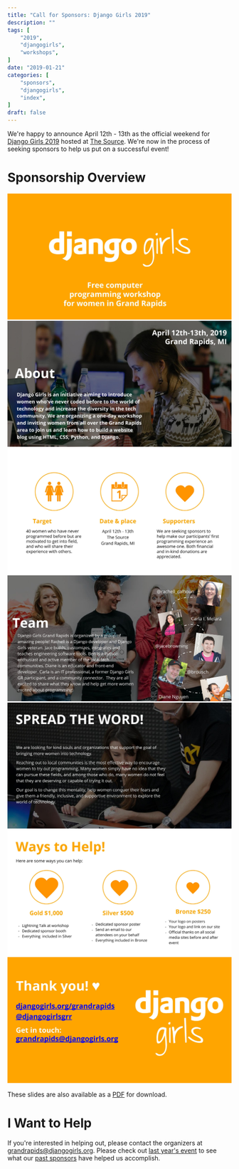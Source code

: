 ```yaml
---
title: "Call for Sponsors: Django Girls 2019"
description: ""
tags: [
    "2019",
    "djangogirls",
    "workshops",
]
date: "2019-01-21"
categories: [
    "sponsors",
    "djangogirls",
    "index",
]
draft: false
---
```



We're happy to announce April 12th - 13th as the official weekend for [Django Girls 2019](https://djangogirls.org/grandrapids/) hosted at [The Source](http://grsource.org/). We're now in the process of seeking sponsors to help us put on a successful event!

# Sponsorship Overview

![Slide 1](/images/2019-sponsor-overview/1.jpg)
![Slide 2](/images/2019-sponsor-overview/2.jpg)
![Slide 3](/images/2019-sponsor-overview/3.jpg)
![Slide 4](/images/2019-sponsor-overview/4.jpg)
![Slide 5](/images/2019-sponsor-overview/5.jpg)
![Slide 6](/images/2019-sponsor-overview/6.jpg)
![Slide 7](/images/2019-sponsor-overview/7.jpg)

These slides are also available as a 
<a href="/pdfs/Django Girls Sponsor Overview 2019.pdf" download target="_blank">PDF</a>
for download.

# I Want to Help

If you're interested in helping out, please contact the organizers at <a href="mailto:grandrapids@djangogirls.org?subject=Django Girls 2019 Sponsorship">grandrapids@djangogirls.org</a>. Please check out [last year's event](/post/django-girls-2018/) to see what our [past sponsors](/post/2018-sponsors/) have helped us accomplish.

